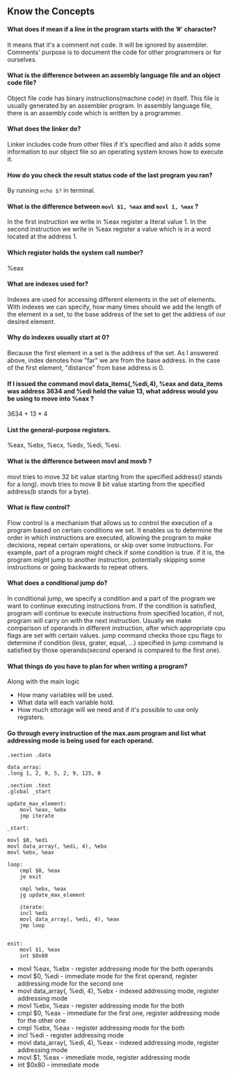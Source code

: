 ## Know the Concepts

#### What does if mean if a line in the program starts with the ’#’ character?

It means that it's a comment not code. It will be ignored by assembler. Comments' purpose is to document the code for other programmers or for ourselves.

#### What is the difference between an assembly language file and an object code file?

Object file code has binary instructions(machine code) in itself. This file is usually generated by an assembler program. In assembly language file, there is an assembly code which is written by a programmer.

#### What does the linker do?

Linker includes code from other files if it's specified and also it adds some information to our object file so an operating system knows how to execute it.

#### How do you check the result status code of the last program you ran?

By running `echo $?` in terminal.

#### What is the difference between `movl $1, %eax` and `movl 1, %eax` ?

In the first instruction we write in %eax register a literal value 1.
In the second instruction we write in %eax register a value which is in a word located at the address 1.

#### Which register holds the system call number?

%eax

#### What are indexes used for?

Indexes are used for accessing different elements in the set of elements. With indexes we can specify, how many times should we add the length of the element in a set, to the base address of the set to get the address of our desired element.

#### Why do indexes usually start at 0?

Because the first element in a set is the address of the set. As I answered above, index denotes how "far" we are from the base address. In the case of the first element, "distance" from base address is 0.

#### If I issued the command movl data_items(,%edi,4), %eax and data_items was address 3634 and %edi held the value 13, what address would you be using to move into %eax ?

3634 + 13 \* 4

#### List the general-purpose registers.

%eax, %ebx, %ecx, %edx, %edi, %esi.

#### What is the difference between movl and movb ?

movl tries to move 32 bit value starting from the specified address(l stands for a long).
movb tries to move 8 bit value starting from the specified address(b stands for a byte).

#### What is flow control?

Flow control is a mechanism that allows us to control the execution of a program based on certain conditions we set. It enables us to determine the order in which instructions are executed, allowing the program to make decisions, repeat certain operations, or skip over some instructions. For example, part of a program might check if some condition is true. if it is, the program might jump to another instruction, potentially skipping some instructions or going backwards to repeat others.

#### What does a conditional jump do?

In conditional jump, we specify a condition and a part of the program we want to continue executing instructions from.
If the condition is satisfied, program will continue to execute instructions from specified location, if not, program will carry on with the next instruction. Usually we make comparison of operands in different instruction, after which appropriate cpu flags are set with certain values. jump command checks those cpu flags to determine if condition (less, grater, equal, ...) specified in jump command is satisfied by those operands(second operand is compared to the first one).

#### What things do you have to plan for when writing a program?

Along with the main logic

- How many variables will be used.
- What data will each variable hold.
- How much sttorage will we need and if it's possible to use only registers.

#### Go through every instruction of the max.asm program and list what addressing mode is being used for each operand.

```
.section .data

data_array:
.long 1, 2, 9, 5, 2, 9, 125, 0

.section .text
.global _start

update_max_element:
    movl %eax, %ebx
    jmp iterate

_start:

movl $0, %edi
movl data_array(, %edi, 4), %ebx
movl %ebx, %eax

loop:
    cmpl $0, %eax
    je exit

    cmpl %ebx, %eax
    jg update_max_element

    iterate:
    incl %edi
    movl data_array(, %edi, 4), %eax
    jmp loop


exit:
    movl $1, %eax
    int $0x80
```

- movl %eax, %ebx - register addressing mode for the both operands
- movl $0, %edi - immediate mode for the first operand, register addressing mode for the second one
- movl data_array(, %edi, 4), %ebx - indexed addressing mode, register addressing mode
- movl %ebx, %eax - register addressing mode for the both
- cmpl $0, %eax - immediate for the first one, register addressing mode for the other one
- cmpl %ebx, %eax - register addressing mode for the both
- incl %edi - register addressing mode
- movl data_array(, %edi, 4), %eax - indexed addressing mode, register addressing mode
- movl $1, %eax - immediate mode, register addressing mode
- int $0x80 - immediate mode

